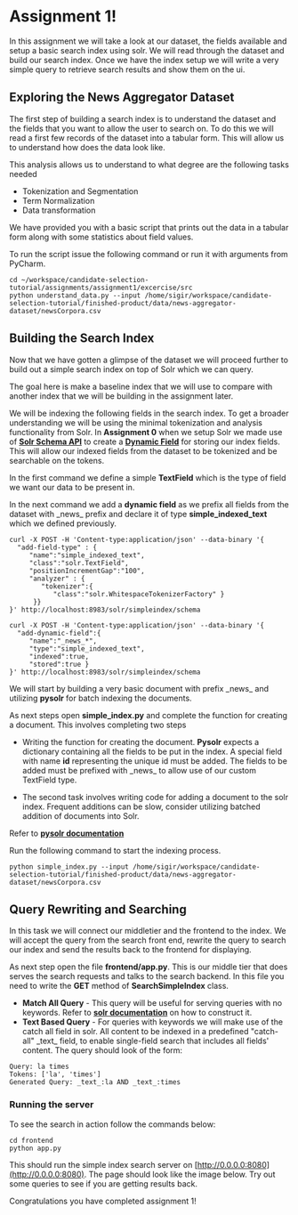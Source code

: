 # Assignment 1!

In this assignment we will take a look at our dataset, the fields available and setup a basic search index using solr. We will read through the dataset and build our search index. Once we have the index setup we will write a very simple query to retrieve search results and show them on the ui.

## Exploring the News Aggregator Dataset
The first step of building a search index is to understand the dataset and the fields that you want to allow the user to search on. To do this we will read a first few records of the dataset into a tabular form. This will allow us to understand how does the data look like. 

This analysis allows us to understand to what degree are the following tasks needed

* Tokenization and Segmentation
* Term Normalization
* Data transformation 

We have provided you with a basic script that prints out the data in a tabular form along with some statistics about field values. 

To run the script issue the following command or run it with arguments from PyCharm.

~~~
cd ~/workspace/candidate-selection-tutorial/assignments/assignment1/excercise/src
python understand_data.py --input /home/sigir/workspace/candidate-selection-tutorial/finished-product/data/news-aggregator-dataset/newsCorpora.csv
~~~


## Building the Search Index
Now that we have gotten a glimpse of the dataset we will proceed further to build out a simple search index on top of Solr which we can query. 

The goal here is make a baseline index that we will use to compare with another index that we will be building in the assignment later.

We will be indexing the following fields in the search index. To get a broader understanding we will be using the minimal tokenization and analysis functionality from Solr. In **Assignment 0** when we setup Solr we made use of [**Solr Schema API**](https://lucene.apache.org/solr/guide/6_6/schema-api.html) to create a [**Dynamic Field**](https://lucene.apache.org/solr/guide/6_6/dynamic-fields.html) for storing our index fields. This will allow our indexed fields from the dataset to be tokenized and be searchable on the tokens.

In the first command we define a simple **TextField** which is the type of field we want our data to be present in. 

In the next command we add a **dynamic field** as we prefix all fields from the dataset with  \_news\_ prefix and declare it of type **simple_indexed_text** which we defined previously.


~~~
curl -X POST -H 'Content-type:application/json' --data-binary '{
  "add-field-type" : {
     "name":"simple_indexed_text",
     "class":"solr.TextField",
     "positionIncrementGap":"100",
     "analyzer" : {
        "tokenizer":{ 
           "class":"solr.WhitespaceTokenizerFactory" }
      }}
}' http://localhost:8983/solr/simpleindex/schema

curl -X POST -H 'Content-type:application/json' --data-binary '{
  "add-dynamic-field":{
     "name":"_news_*",
     "type":"simple_indexed_text",
     "indexed":true,
     "stored":true }
}' http://localhost:8983/solr/simpleindex/schema

~~~

We will start by building a very basic document with prefix \_news\_ and utilizing **pysolr** for batch indexing the documents. 

As next steps open **simple_index.py** and complete the function for creating a document. This involves completing two steps 

* Writing the function for creating the document. **Pysolr** expects a dictionary containing all the fields to be put in the index. A special field with name **id** representing the unique id must be added. 
The fields to be added must be prefixed with \_news\_ to allow use of our custom TextField type.

* The second task involves writing code for adding a document to the solr index. Frequent additions can be slow, consider utilizing batched addition of documents into Solr. 

Refer to [**pysolr documentation**](https://github.com/django-haystack/pysolr)

Run the following command to start the indexing process.

~~~
python simple_index.py --input /home/sigir/workspace/candidate-selection-tutorial/finished-product/data/news-aggregator-dataset/newsCorpora.csv
~~~

## Query Rewriting and Searching
In this task we will connect our middletier and the frontend to the index. We will accept the query from the search front end, rewrite the query to search our index and send the results back to the frontend for displaying.

As next step open the file **frontend/app.py**. This is our middle tier that does serves the search requests and talks to the search backend. In this file you need to write the **GET** method of **SearchSimpleIndex** class. 

* **Match All Query** - This query will be useful for serving queries with no keywords. Refer to [**solr documentation**](http://lucene.apache.org/solr/quickstart.html#searching) on how to construct it.
* **Text Based Query** - For queries with keywords we will make use of the catch all field in solr. All content to be indexed in a predefined "catch-all" \_text\_ field, to enable single-field search that includes all fields' content. The query should look of the form:

~~~
Query: la times
Tokens: ['la', 'times']
Generated Query: _text_:la AND _text_:times
~~~

### Running the server
To see the search in action follow the commands below:

~~~
cd frontend
python app.py
~~~

This should run the simple index search server on [http://0.0.0.0:8080](http://0.0.0.0:8080). The page should look like the image below. Try out some queries to see if you are getting results back.

Congratulations you have completed assignment 1!





